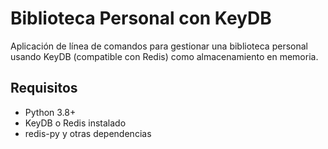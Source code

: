 # Biblioteca Personal con KeyDB

Aplicación de línea de comandos para gestionar una biblioteca personal usando KeyDB (compatible con Redis) como almacenamiento en memoria.

## Requisitos

- Python 3.8+
- KeyDB o Redis instalado
- redis-py y otras dependencias

